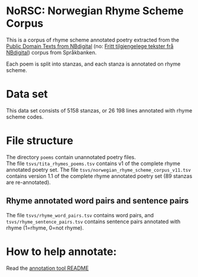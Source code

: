 # NoRSC: Norwegian Rhyme Scheme Corpus
This is a corpus of rhyme scheme annotated poetry extracted from the [Public Domain Texts from NBdigital](https://www.nb.no/sprakbanken/en/resource-catalogue/oai-nb-no-sbr-34/) (no: [Fritt tilgjengelege tekster frå NBdigital](https://www.nb.no/sprakbanken/ressurskatalog/oai-nb-no-sbr-34/)) corpus from Språkbanken.

Each poem is split into stanzas, and each stanza is annotated on rhyme scheme.

# Data set 
This data set consists of 5158 stanzas, or 26 198 lines annotated with rhyme scheme codes.

# File structure
The directory `poems` contain unannotated poetry files.   
The file `tsvs/tita_rhymes_poems.tsv` contains v1 of the complete rhyme annotated poetry set. 
The file `tsvs/norwegian_rhyme_scheme_corpus_v11.tsv` contains version 1.1 of the complete rhyme annotated poetry set (89 stanzas are re-annotated).

## Rhyme annotated word pairs and sentence pairs 
The file `tsvs/rhyme_word_pairs.tsv` contains word pairs, and `tsvs/rhyme_sentence_pairs.tsv` contains sentence pairs annotated with rhyme (1=rhyme, 0=not rhyme).

# How to help annotate:
Read the [annotation tool README](annotation_tool/README.md)
